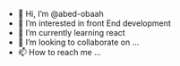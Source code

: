 - 👋 Hi, I’m @abed-obaah
- 👀 I’m interested in front End development
- 🌱 I’m currently learning react
- 💞️ I’m looking to collaborate on ...
- 📫 How to reach me ...

<!---
abed-obaah/abed-obaah is a ✨ special ✨ repository because its `README.md` (this file) appears on your GitHub profile.
You can click the Preview link to take a look at your changes.
--->
